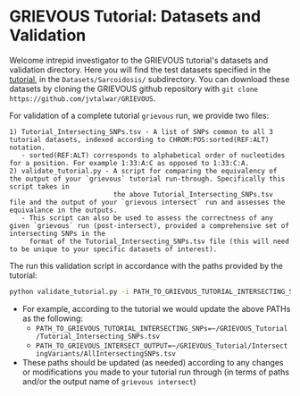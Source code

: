# GRIEVOUS Tutorial: Datasets and Validation

Welcome intrepid investigator to the GRIEVOUS tutorial's datasets and validation directory. Here you will find the test datasets specified in the [tutorial](https://github.com/jvtalwar/GRIEVOUS/wiki/Data,-Preprocessing,-And-Formatting), in the `Datasets/Sarcoidosis/` subdirectory. You can download these datasets by cloning the GRIEVOUS github repository with `git clone https://github.com/jvtalwar/GRIEVOUS`. 

For validation of a complete tutorial `grievous` run, we provide two files:

    1) Tutorial_Intersecting_SNPs.tsv - A list of SNPs common to all 3 tutorial datasets, indexed according to CHROM:POS:sorted(REF:ALT) notation.
       - sorted(REF:ALT) corresponds to alphabetical order of nucleotides for a position. For example 1:33:A:C as opposed to 1:33:C:A.
    2) validate_tutorial.py - A script for comparing the equivalency of the output of your `grievous` tutorial run-through. Specifically this script takes in
                              the above Tutorial_Intersecting_SNPs.tsv file and the output of your `grievous intersect` run and assesses the equivalance in the outputs.
       - This script can also be used to assess the correctness of any given `grievous` run (post-intersect), provided a comprehensive set of intersecting SNPs in the 
         format of the Tutorial_Intersecting_SNPs.tsv file (this will need to be unique to your specific datasets of interest).


The run this validation script in accordance with the paths provided by the tutorial:

```bash
python validate_tutorial.py -i PATH_TO_GRIEVOUS_TUTORIAL_INTERSECTING_SNPs -g PATH_TO_GRIEVOUS_INTERSECT_OUTPUT
```

 - For example, according to the tutorial we would update the above PATHs as the following:
    - `PATH_TO_GRIEVOUS_TUTORIAL_INTERSECTING_SNPs=~/GRIEVOUS_Tutorial/Tutorial_Intersecting_SNPs.tsv`
    - `PATH_TO_GRIEVOUS_INTERSECT_OUTPUT=~/GRIEVOUS_Tutorial/IntersectingVariants/AllIntersectingSNPs.tsv`
 - These paths should be updated (as needed) according to any changes or modifications you made to your tutorial run through (in terms of paths and/or the output name of `grievous intersect`)